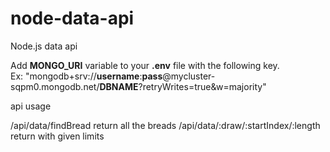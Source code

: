 # node-data-api
Node.js data api


Add **MONGO_URI** variable to your **.env** file with the following key.   
Ex: "mongodb+srv://**username**:**pass**@mycluster-sqpm0.mongodb.net/**DBNAME**?retryWrites=true&w=majority"


api usage

/api/data/findBread                       return all the breads
/api/data/:draw/:startIndex/:length       return with given limits


